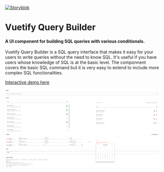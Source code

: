 <p align="start">
  <a href="https://vuetifyjs.com/en/" target="_blank">
    <img src="https://vuetifyjs.com/apple-touch-icon-180x180.png" alt="Storyblok" width="100px" height="100px">
  </a>
</p>

Vuetify Query Builder
======


#### A UI component for building SQL queries with various conditionals.

Vuetify Query Builder is a SQL query interface that makes it easy for your users to write queries without the need to know SQL. It's useful if you have users whose knowledge of SQL is at the basic level. The componnent covers the basic SQL command but it is very easy to extend to include more complex SQL functionalities.


[Interactive demo here](https://codepen.io/TamerKhraisha/pen/abbYvjm)


![Demo screenshot](src/assets/screenshot.png?raw=true "Title")
